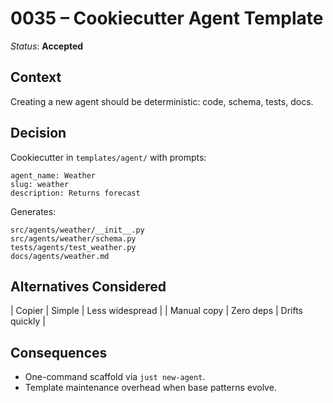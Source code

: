 # 0035 – Cookiecutter Agent Template

*Status*: **Accepted**

## Context

Creating a new agent should be deterministic: code, schema, tests, docs.

## Decision

Cookiecutter in `templates/agent/` with prompts:

```
agent_name: Weather
slug: weather
description: Returns forecast
```

Generates:

```
src/agents/weather/__init__.py
src/agents/weather/schema.py
tests/agents/test_weather.py
docs/agents/weather.md
```

## Alternatives Considered

\| Copier | Simple | Less widespread |
\| Manual copy | Zero deps | Drifts quickly |

## Consequences

* One-command scaffold via `just new-agent`.
* Template maintenance overhead when base patterns evolve.
